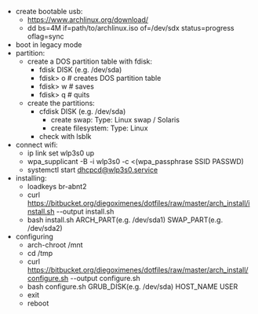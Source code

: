 - create bootable usb:  
    - https://www.archlinux.org/download/  
    - dd bs=4M if=path/to/archlinux.iso of=/dev/sdx status=progress oflag=sync  
- boot in legacy mode  
- partition:  
    - create a DOS partition table with fdisk:  
        - fdisk DISK (e.g. /dev/sda)  
        - fdisk> o # creates DOS partition table  
        - fdisk> w # saves  
        - fdisk> q # quits  
    - create the partitions:  
        - cfdisk DISK (e.g. /dev/sda)  
            - create swap: Type: Linux swap / Solaris  
            - create filesystem: Type: Linux  
        - check with lsblk  
- connect wifi:  
    - ip link set wlp3s0 up  
    - wpa_supplicant -B -i wlp3s0 -c <(wpa_passphrase SSID PASSWD)  
    - systemctl start dhcpcd@wlp3s0.service  
- installing:  
    - loadkeys br-abnt2  
    - curl https://bitbucket.org/diegoximenes/dotfiles/raw/master/arch_install/install.sh --output install.sh  
    - bash install.sh ARCH_PART(e.g. /dev/sda1) SWAP_PART(e.g. /dev/sda2)  
- configuring   
    - arch-chroot /mnt  
    - cd /tmp  
    - curl https://bitbucket.org/diegoximenes/dotfiles/raw/master/arch_install/configure.sh --output configure.sh  
    - bash configure.sh GRUB_DISK(e.g. /dev/sda) HOST_NAME USER  
    - exit  
    - reboot  
